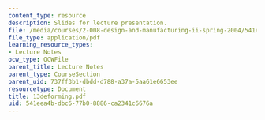```yaml
---
content_type: resource
description: Slides for lecture presentation.
file: /media/courses/2-008-design-and-manufacturing-ii-spring-2004/541eea4bdbc677b08886ca2341c6676a_13deforming.pdf
file_type: application/pdf
learning_resource_types:
- Lecture Notes
ocw_type: OCWFile
parent_title: Lecture Notes
parent_type: CourseSection
parent_uid: 737ff3b1-dbdd-d788-a37a-5aa61e6653ee
resourcetype: Document
title: 13deforming.pdf
uid: 541eea4b-dbc6-77b0-8886-ca2341c6676a
---
```

